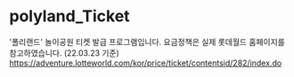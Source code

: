 # polyland_Ticket

'폴리랜드' 놀이공원 티켓 발급 프로그램입니다.
요금정책은 실제 롯데월드 홈페이지를 참고하였습니다. (22.03.23 기준)
https://adventure.lotteworld.com/kor/price/ticket/contentsid/282/index.do
